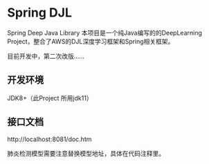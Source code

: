 # Spring DJL
Spring Deep Java Library
本项目是一个纯Java编写的的DeepLearning Project，整合了AWS的DJL深度学习框架和Spring相关框架。

目前开发中，第二次改版......

## 开发环境
JDK8+（此Project 所用jdk11）

## 接口文档
http://localhost:8081/doc.htm

肺炎检测模型需要注意替换模型地址，具体在代码注释里。

